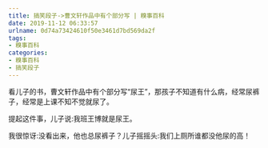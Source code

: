 ```yaml
---
title: 搞笑段子->曹文轩作品中有个部分写 | 糗事百科
date: 2019-11-12 06:33:57
urlname: 0d74a73424610f50e3461d7bd569da2f
tags: 
- 糗事百科
categories:
- 糗事百科
- 搞笑段子
---
```

看儿子的书，曹文轩作品中有个部分写“尿王”，那孩子不知道有什么病，经常尿裤子，经常是上课不知不觉就尿了。

提起这件事，儿子说:我班王博就是尿王。

我很惊讶:没看出来，他也总尿裤子？儿子摇摇头:我们上厕所谁都没他尿的高！



